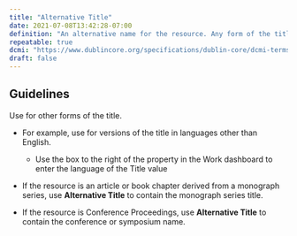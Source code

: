 ```yaml
---
title: "Alternative Title"
date: 2021-07-08T13:42:28-07:00
definition: "An alternative name for the resource. Any form of the title used as a substitute or alternative to the formal title of the resource."
repeatable: true
dcmi: "https://www.dublincore.org/specifications/dublin-core/dcmi-terms/#http://purl.org/dc/terms/alternative"
draft: false
---
```


## Guidelines

Use for other forms of the title.

- For example, use for versions of the title in languages other than English.
  - Use the box to the right of the property in the Work dashboard to enter the language of the Title value

- If the resource is an article or book chapter derived from a monograph series, use **Alternative Title** to contain the monograph series title.

- If the resource is Conference Proceedings, use **Alternative Title** to contain the conference or symposium name.
